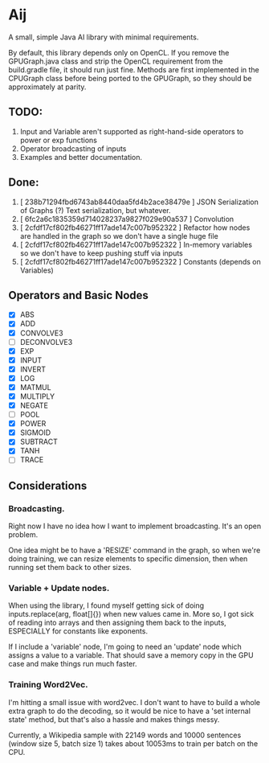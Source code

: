 # Aij
A small, simple Java AI library with minimal requirements.

By default, this library depends only on OpenCL.  If you remove the GPUGraph.java class and strip the OpenCL requirement from the build.gradle file, it should run just fine.  Methods are first implemented in the CPUGraph class before being ported to the GPUGraph, so they should be approximately at parity.

## TODO:

1. Input and Variable aren't supported as right-hand-side operators to power or exp functions
1. Operator broadcasting of inputs
1. Examples and better documentation.

## Done:

1. [ 238b71294fbd6743ab8440daa5fd4b2ace38479e ] JSON Serialization of Graphs (?) Text serialization, but whatever.
1. [ 6fc2a6c1835359d714028237a9827f029e90a537 ] Convolution
1. [ 2cfdf17cf802fb46271ff17ade147c007b952322 ] Refactor how nodes are handled in the graph so we don't have a single huge file
1. [ 2cfdf17cf802fb46271ff17ade147c007b952322 ] In-memory variables so we don't have to keep pushing stuff via inputs
1. [ 2cfdf17cf802fb46271ff17ade147c007b952322 ] Constants (depends on Variables)


## Operators and Basic Nodes

- [x] ABS
- [x] ADD
- [x] CONVOLVE3
- [ ] DECONVOLVE3
- [x] EXP
- [x] INPUT
- [x] INVERT
- [x] LOG
- [x] MATMUL
- [x] MULTIPLY
- [x] NEGATE
- [ ] POOL
- [x] POWER
- [x] SIGMOID
- [x] SUBTRACT
- [x] TANH
- [ ] TRACE

## Considerations

### Broadcasting.

Right now I have no idea how I want to implement broadcasting.  It's an open problem.

One idea might be to have a 'RESIZE' command in the graph, so when we're doing training, we can resize elements to specific dimension, then when running set them back to other sizes.

### Variable + Update nodes.

When using the library, I found myself getting sick of doing inputs.replace(arg, float[]{}) when new values came in.  More so, I got sick of reading into arrays and then assigning them back to the inputs, ESPECIALLY for constants like exponents.

If I include a 'variable' node, I'm going to need an 'update' node which assigns a value to a variable.  That should save a memory copy in the GPU case and make things run much faster.

### Training Word2Vec.

I'm hitting a small issue with word2vec.  I don't want to have to build a whole extra graph to do the decoding, so it would be nice to have a 'set internal state' method, but that's also a hassle and makes things messy.  

Currently, a Wikipedia sample with 22149 words and 10000 sentences (window size 5, batch size 1) takes about 10053ms to train per batch on the CPU.

